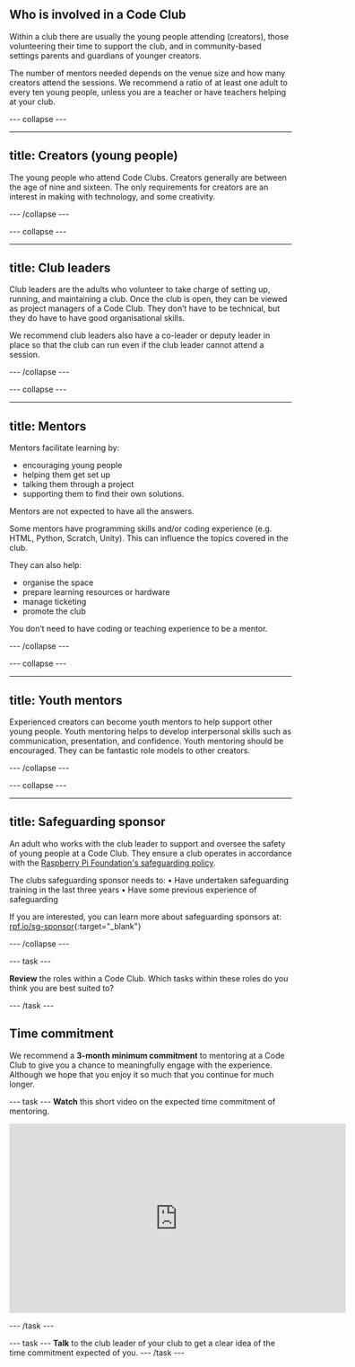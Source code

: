 ## Who is involved in a Code Club
Within a club there are usually the young people attending (creators), those volunteering their time to support the club, and in community-based settings parents and guardians of younger creators.

The number of mentors needed depends on the venue size and how many creators attend the sessions. We recommend a ratio of at least one adult to every ten young people, unless you are a teacher or have teachers helping at your club.

--- collapse ---

---
title: Creators (young people)
---
The young people who attend Code Clubs. Creators generally are between the age of nine and sixteen. The only requirements for creators are an interest in making with technology, and some creativity.

--- /collapse ---


--- collapse ---

---
title: Club leaders
---
Club leaders are the adults who volunteer to take charge of setting up, running, and maintaining a club. Once the club is open, they can be viewed as project managers of a Code Club. They don’t have to be technical, but they do have to have good organisational skills. 

We recommend club leaders also have a co-leader or deputy leader in place so that the club can run even if the club leader cannot attend a session.

--- /collapse ---



--- collapse ---

---
title: Mentors
---
Mentors facilitate learning by:
- encouraging young people
- helping them get set up
- talking them through a project
- supporting them to find their own solutions.

Mentors are not expected to have all the answers. 

Some mentors have programming skills and/or coding experience (e.g. HTML, Python, Scratch, Unity). This can influence the topics covered in the club. 

They can also help:
- organise the space
- prepare learning resources or hardware
- manage ticketing
- promote the club

You don’t need to have coding or teaching experience to be a mentor.

--- /collapse ---



--- collapse ---

---
title: Youth mentors
---
Experienced creators can become youth mentors to help support other young people. Youth mentoring helps to develop interpersonal skills such as communication, presentation, and confidence. Youth mentoring should be encouraged. They can be fantastic role models to other creators.

--- /collapse ---


--- collapse ---

---
title: Safeguarding sponsor
---
An adult who works with the club leader to support and oversee the safety of young people at a Code Club. They ensure a club operates in accordance with the [Raspberry Pi Foundation's safeguarding policy](https://www.raspberrypi.org/safeguarding/).

The clubs safeguarding sponsor needs to:
• Have undertaken safeguarding training in the last three years
• Have some previous experience of safeguarding

If you are interested, you can learn more about safeguarding sponsors at: [rpf.io/sg-sponsor](http://rpf.io/sg-sponsor){:target="_blank"}

--- /collapse ---

--- task ---

**Review** the roles within a Code Club. Which tasks within these roles do you think you are best suited to?

--- /task ---

## Time commitment
We recommend a **3-month minimum commitment** to mentoring at a Code Club to give you a chance to meaningfully engage with the experience. Although we hope that you enjoy it so much that you continue for much longer.

--- task ---
**Watch** this short video on the expected time commitment of mentoring.
<iframe width="600" height="337" src="https://www.youtube.com/embed/NlCaHNZHr2g" title="Time commitment of mentoring at a club" frameborder="0" allow="accelerometer; autoplay; clipboard-write; encrypted-media; gyroscope; picture-in-picture; web-share" referrerpolicy="strict-origin-when-cross-origin" allowfullscreen></iframe>

--- /task ---

--- task ---
**Talk** to the club leader of your club to get a clear idea of the time commitment expected of you.
--- /task ---

